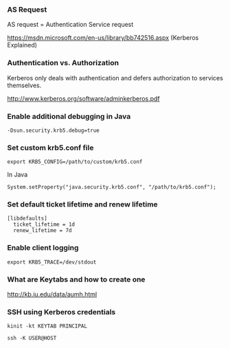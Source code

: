 ### AS Request
AS request = Authentication Service request

https://msdn.microsoft.com/en-us/library/bb742516.aspx (Kerberos Explained)


### Authentication vs. Authorization
Kerberos only deals with authentication and defers authorization to services themselves.

http://www.kerberos.org/software/adminkerberos.pdf


### Enable additional debugging in Java
```
-Dsun.security.krb5.debug=true
```


### Set custom krb5.conf file
```
export KRB5_CONFIG=/path/to/custom/krb5.conf
```

In Java
```
System.setProperty("java.security.krb5.conf", "/path/to/krb5.conf");
```


### Set default ticket lifetime and renew lifetime
```
[libdefaults]
  ticket_lifetime = 1d
  renew_lifetime = 7d
```


### Enable client logging
```
export KRB5_TRACE=/dev/stdout
```


### What are Keytabs and how to create one
http://kb.iu.edu/data/aumh.html

### SSH using Kerberos credentials
```
kinit -kt KEYTAB PRINCIPAL

ssh -K USER@HOST
```